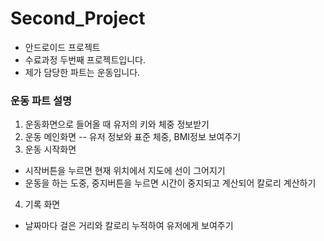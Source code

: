 # Second_Project
- 안드로이드 프로젝트
- 수료과정 두번째 프로젝트입니다.
- 제가 담당한 파트는 운동입니다.

### 운동 파트 설명
1. 운동화면으로 들어올 때 유저의 키와 체중 정보받기
2. 운동 메인화면
  -- 유저 정보와 표준 체중, BMI정보 보여주기
3. 운동 시작화면
  - 시작버튼을 누르면 현재 위치에서 지도에 선이 그어지기
  - 운동을 하는 도중, 중지버튼을 누르면 시간이 중지되고 계산되어 칼로리 계산하기
4. 기록 화면
  - 날짜마다 걸은 거리와 칼로리 누적하여 유저에게 보여주기
